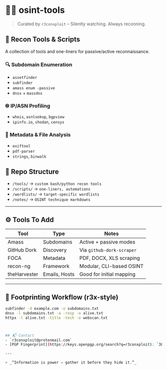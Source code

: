 # 🕵️‍♂️ osint-tools
> Curated by `r3conxploit` – Silently watching. Always reconning.

## 📡 Recon Tools & Scripts
A collection of tools and one-liners for passive/active reconnaissance.

### 🔍 Subdomain Enumeration
- `assetfinder`
- `subfinder`
- `amass enum -passive`
- `dnsx` + `massdns`

### 🌐 IP/ASN Profiling
- `whois`, `asnlookup`, `bgpview`
- `ipinfo.io`, `shodan`, `censys`

### 📁 Metadata & File Analysis
- `exiftool`
- `pdf-parser`
- `strings`, `binwalk`

## 📂 Repo Structure
- `/tools/` → `custom bash/python recon tools`
- `/scripts/` → `one-liners, automations`
- `/wordlists/` → `target-specific wordlists`
- `/notes/` → `OSINT technique markdowns`

---

## ⚙️ Tools To Add

| Tool        | Type         | Notes                        |
|-------------|--------------|------------------------------|
| Amass       | Subdomains   | Active + passive modes       |
| GitHub Dork | Discovery    | Via `github-dork-scraper`    |
| FOCA        | Metadata     | PDF, DOCX, XLS scraping      |
| recon-ng    | Framework    | Modular, CLI-based OSINT     |
| theHarvester| Emails, Hosts| Good for initial mapping     |

---

## 👣 Footprinting Workflow (r3x-style)

```bash
subfinder -d example.com -o subdomains.txt
dnsx -l subdomains.txt -a -resp -o alive.txt
httpx -l alive.txt -title -tech -o webscan.txt



## 📬 Contact
- `r3conxploit@protonmail.com`  
- [PGP Fingerprint](https://keys.openpgp.org/search?q=r3conxploit): `3EBD 134C ... 549C`

---

> _“Information is power — gather it before they hide it.”_  
